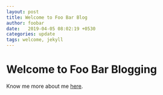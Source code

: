 ```yaml
---
layout: post
title: Welcome to Foo Bar Blog
author: foobar
date:   2019-04-05 08:02:19 +0530
categories: update
tags: welcome, jekyll
---
```


# Welcome to Foo Bar Blogging

Know me more about me [here](/about).
